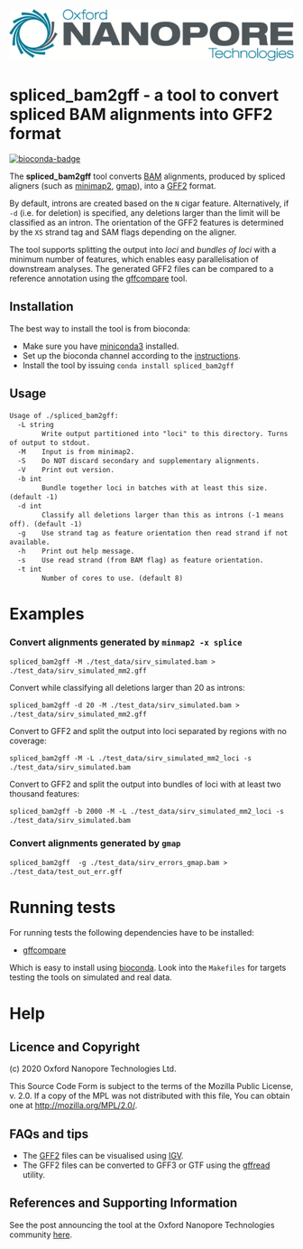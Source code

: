 ![ONT_logo](/ONT_logo.png)
-----------------------------

spliced_bam2gff - a tool to convert spliced BAM alignments into GFF2 format
===========================================================================
[![bioconda-badge](https://anaconda.org/bioconda/spliced_bam2gff/badges/installer/conda.svg)](https://conda.anaconda.org/bioconda)

The **spliced_bam2gff** tool converts [BAM](https://samtools.github.io/hts-specs/SAMv1.pdf) alignments, produced by spliced aligners (such as [minimap2](https://github.com/lh3/minimap2), [gmap](http://research-pub.gene.com/gmap)), into a [GFF2](https://www.ensembl.org/info/website/upload/gff.html) format.

By default, introns are created based on the `N` cigar feature. Alternatively, if `-d` (i.e. for deletion) is specified, any deletions larger than the limit will be classified as an intron.
The orientation of the GFF2 features is determined by the `XS` strand tag and SAM flags depending on the aligner.

The tool supports splitting the output into *loci* and *bundles of loci* with a minimum number of features, which enables easy parallelisation of downstream analyses.
The generated GFF2 files can be compared to a reference annotation using the [gffcompare](https://github.com/gpertea/gffcompare) tool.

## Installation

The best way to install the tool is from bioconda:

- Make sure you have [miniconda3](https://docs.conda.io/en/latest/miniconda.html) installed.
- Set up the bioconda channel according to the [instructions](://bioconda.github.io/user/install.html).
- Install the tool by issuing `conda install spliced_bam2gff`

## Usage

```
Usage of ./spliced_bam2gff:
  -L string
        Write output partitioned into "loci" to this directory. Turns of output to stdout.
  -M    Input is from minimap2.
  -S    Do NOT discard secondary and supplementary alignments.
  -V    Print out version.
  -b int
        Bundle together loci in batches with at least this size. (default -1)
  -d int
        Classify all deletions larger than this as introns (-1 means off). (default -1)
  -g    Use strand tag as feature orientation then read strand if not available.
  -h    Print out help message.
  -s    Use read strand (from BAM flag) as feature orientation.
  -t int
        Number of cores to use. (default 8)
```

Examples
========

### Convert alignments generated by `minmap2 -x splice`

```
spliced_bam2gff -M ./test_data/sirv_simulated.bam > ./test_data/sirv_simulated_mm2.gff
```

Convert while classifying all deletions larger than 20 as introns:
```
spliced_bam2gff -d 20 -M ./test_data/sirv_simulated.bam > ./test_data/sirv_simulated_mm2.gff
```

Convert to GFF2 and split the output into loci separated by regions with no coverage:
```
spliced_bam2gff -M -L ./test_data/sirv_simulated_mm2_loci -s ./test_data/sirv_simulated.bam
```

Convert to GFF2 and split the output into bundles of loci with at least two thousand features:
```
spliced_bam2gff -b 2000 -M -L ./test_data/sirv_simulated_mm2_loci -s ./test_data/sirv_simulated.bam
```

### Convert alignments generated by `gmap`

```
spliced_bam2gff  -g ./test_data/sirv_errors_gmap.bam > ./test_data/test_out_err.gff
```

Running tests
============

For running tests the following dependencies have to be installed:

- [gffcompare](https://github.com/gpertea/gffcompare)

Which is easy to install using [bioconda](https://bioconda.github.io). 
Look into the `Makefiles` for targets testing the tools on simulated and real data.

Help
====

## Licence and Copyright

(c) 2020 Oxford Nanopore Technologies Ltd.

This Source Code Form is subject to the terms of the Mozilla Public
License, v. 2.0. If a copy of the MPL was not distributed with this
file, You can obtain one at http://mozilla.org/MPL/2.0/.

## FAQs and tips

- The [GFF2](https://www.ensembl.org/info/website/upload/gff.html) files can be visualised using [IGV](http://software.broadinstitute.org/software/igv).
- The GFF2 files can be converted to GFF3 or GTF using the [gffread](https://bioconda.github.io/recipes/gffread/README.html) utility.

## References and Supporting Information

See the post announcing the tool at the Oxford Nanopore Technologies community [here](https://community.nanoporetech.com/posts/new-transcriptomics-analys).
